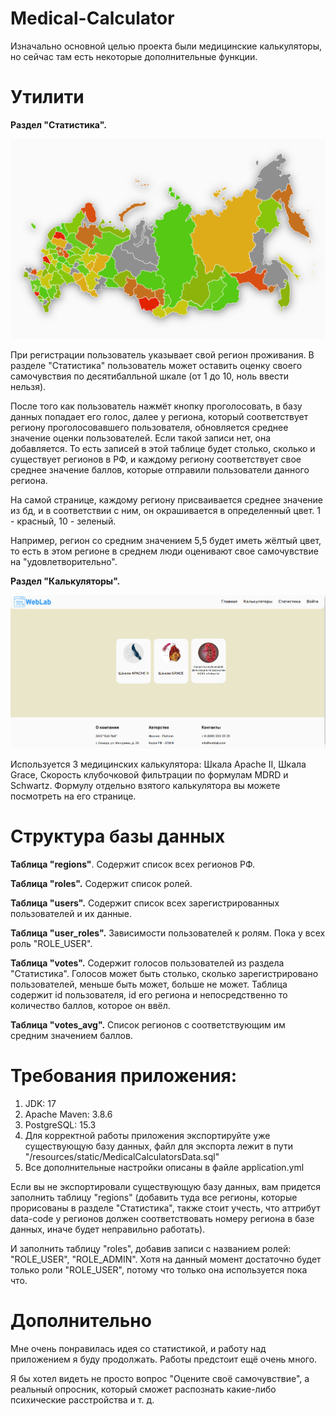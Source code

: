 # Medical-Calculator

Изначально основной целью проекта были медицинские калькуляторы, но сейчас там есть некоторые дополнительные функции.

# Утилити

**Раздел "Статистика".**

![img.png](img.png)

При регистрации пользователь указывает свой регион проживания. В разделе "Статистика" пользователь может оставить оценку своего самочувствия по десятибалльной шкале (от 1 до 10, ноль ввести нельзя).

После того как пользователь нажмёт кнопку проголосовать, в базу данных попадает его голос, далее у региона, который соответствует региону проголосовавшего пользователя, обновляется среднее значение оценки пользователей. Если такой записи нет, она добавляется. То есть записей в этой таблице будет столько, сколько и существует регионов в РФ, и каждому региону соответствует свое среднее значение баллов, которые отправили пользователи данного региона.

На самой странице, каждому региону присваивается среднее значение из бд, и в соответствии с ним, он окрашивается в определенный цвет. 1 - красный, 10 - зеленый. 

Например, регион со средним значением 5,5 будет иметь жёлтый цвет, то есть в этом регионе в среднем люди оценивают свое самочувствие на "удовлетворительно".

**Раздел "Калькуляторы".** 

![img_1.png](img_1.png)

Используется 3 медицинских калькулятора: Шкала Apache II, Шкала Grace, Скорость клубочковой фильтрации по формулам MDRD и Schwartz. Формулу отдельно взятого калькулятора вы можете посмотреть на его странице.

# Структура базы данных

**Таблица "regions"**. Содержит список всех регионов РФ. 

**Таблица "roles".** Содержит список ролей.

**Таблица "users".** Содержит список всех зарегистрированных пользователей и их данные.

**Таблица "user_roles".** Зависимости пользователей к ролям. Пока у всех роль "ROLE_USER".

**Таблица "votes".** Содержит голосов пользователей из раздела "Статистика". Голосов может быть столько, сколько зарегистрировано пользователей, меньше быть может, больше не может. Таблица содержит id пользователя, id его региона и непосредственно то количество баллов, которое он ввёл.

**Таблица "votes_avg".** Список регионов с соответствующим им средним значением баллов.
# Требования приложения:
  1. JDK: 17
  2. Apache Maven: 3.8.6
  3. PostgreSQL: 15.3
  4. Для корректной работы приложения экспортируйте уже существующую базу данных, файл для экспорта лежит в пути "/resources/static/MedicalCalculatorsData.sql"
  5. Все дополнительные настройки описаны в файле application.yml

Если вы не экспортировали существующую базу данных, вам придется заполнить таблицу "regions" (добавить туда все регионы, которые прорисованы в разделе "Статистика", также стоит учесть, что аттрибут data-code у регионов должен соответствовать номеру региона в базе данных, иначе будет неправильно работать).

И заполнить таблицу "roles", добавив записи с названием ролей: "ROLE_USER", "ROLE_ADMIN". Хотя на данный момент достаточно будет только роли "ROLE_USER", потому что только она используется пока что.

# Дополнительно

Мне очень понравилась идея со статистикой, и работу над приложением я буду продолжать. Работы предстоит ещё очень много.

Я бы хотел видеть не просто вопрос "Оцените своё самочувствие", а реальный опросник, который сможет распознать какие-либо психические расстройства и т. д.

